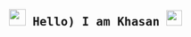 <h2 align='center'><samp><strong><img src="https://media.giphy.com/media/WUlplcMpOCEmTGBtBW/giphy.gif" width="30"> Hello) I am Khasan <img src="https://media.giphy.com/media/hvRJCLFzcasrR4ia7z/giphy.gif" width="28px" height="28px"></strong></samp></h2>

<!-- #### My coding stats... -->
<!--START_SECTION:waka-->

<!--END_SECTION:waka-->

<!---
khasanrashidov/khasanrashidov is a ✨ special ✨ repository because its `README.md` (this file) appears on your GitHub profile.
You can click the Preview link to take a look at your changes.
--->
